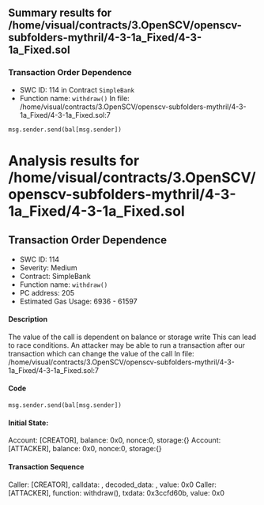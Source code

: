 ## Summary results for /home/visual/contracts/3.OpenSCV/openscv-subfolders-mythril/4-3-1a_Fixed/4-3-1a_Fixed.sol
### Transaction Order Dependence
- SWC ID: 114 in Contract `SimpleBank`
- Function name: `withdraw()`
In file: /home/visual/contracts/3.OpenSCV/openscv-subfolders-mythril/4-3-1a_Fixed/4-3-1a_Fixed.sol:7
```
msg.sender.send(bal[msg.sender])
```
# Analysis results for /home/visual/contracts/3.OpenSCV/openscv-subfolders-mythril/4-3-1a_Fixed/4-3-1a_Fixed.sol

## Transaction Order Dependence
- SWC ID: 114
- Severity: Medium
- Contract: SimpleBank
- Function name: `withdraw()`
- PC address: 205
- Estimated Gas Usage: 6936 - 61597

#### Description

The value of the call is dependent on balance or storage write
This can lead to race conditions. An attacker may be able to run a transaction after our transaction which can change the value of the call
In file: /home/visual/contracts/3.OpenSCV/openscv-subfolders-mythril/4-3-1a_Fixed/4-3-1a_Fixed.sol:7

#### Code

```
msg.sender.send(bal[msg.sender])
```

#### Initial State:

Account: [CREATOR], balance: 0x0, nonce:0, storage:{}
Account: [ATTACKER], balance: 0x0, nonce:0, storage:{}

#### Transaction Sequence

Caller: [CREATOR], calldata: , decoded_data: , value: 0x0
Caller: [ATTACKER], function: withdraw(), txdata: 0x3ccfd60b, value: 0x0


